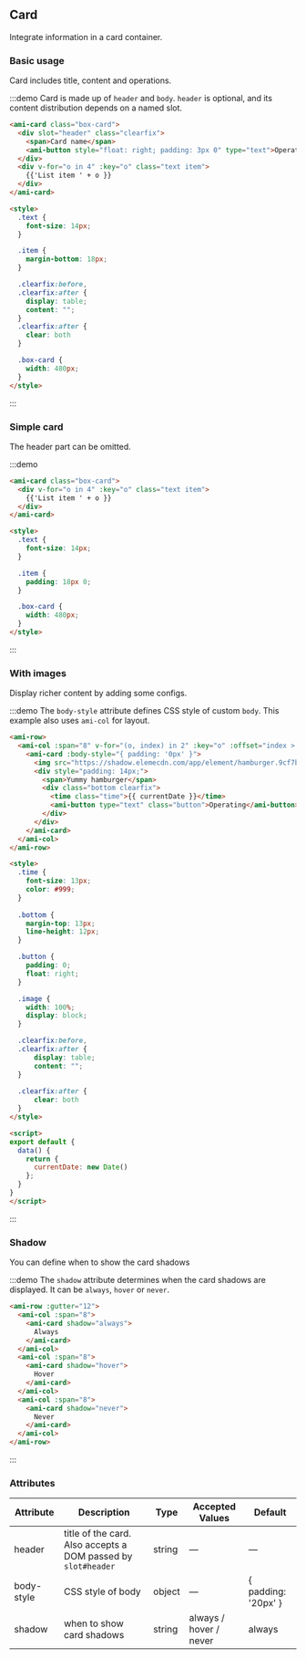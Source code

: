 ## Card
Integrate information in a card container.

### Basic usage

Card includes title, content and operations.

:::demo Card is made up of `header` and `body`. `header` is optional, and its content distribution depends on a named slot.
```html
<ami-card class="box-card">
  <div slot="header" class="clearfix">
    <span>Card name</span>
    <ami-button style="float: right; padding: 3px 0" type="text">Operation button</ami-button>
  </div>
  <div v-for="o in 4" :key="o" class="text item">
    {{'List item ' + o }}
  </div>
</ami-card>

<style>
  .text {
    font-size: 14px;
  }

  .item {
    margin-bottom: 18px;
  }

  .clearfix:before,
  .clearfix:after {
    display: table;
    content: "";
  }
  .clearfix:after {
    clear: both
  }

  .box-card {
    width: 480px;
  }
</style>
```
:::

### Simple card

The header part can be omitted.

:::demo
```html
<ami-card class="box-card">
  <div v-for="o in 4" :key="o" class="text item">
    {{'List item ' + o }}
  </div>
</ami-card>

<style>
  .text {
    font-size: 14px;
  }

  .item {
    padding: 18px 0;
  }

  .box-card {
    width: 480px;
  }
</style>
```
:::

### With images

Display richer content by adding some configs.

:::demo The `body-style` attribute defines CSS style of custom `body`. This example also uses `ami-col` for layout.

```html
<ami-row>
  <ami-col :span="8" v-for="(o, index) in 2" :key="o" :offset="index > 0 ? 2 : 0">
    <ami-card :body-style="{ padding: '0px' }">
      <img src="https://shadow.elemecdn.com/app/element/hamburger.9cf7b091-55e9-11e9-a976-7f4d0b07eef6.png" class="image">
      <div style="padding: 14px;">
        <span>Yummy hamburger</span>
        <div class="bottom clearfix">
          <time class="time">{{ currentDate }}</time>
          <ami-button type="text" class="button">Operating</ami-button>
        </div>
      </div>
    </ami-card>
  </ami-col>
</ami-row>

<style>
  .time {
    font-size: 13px;
    color: #999;
  }
  
  .bottom {
    margin-top: 13px;
    line-height: 12px;
  }

  .button {
    padding: 0;
    float: right;
  }

  .image {
    width: 100%;
    display: block;
  }

  .clearfix:before,
  .clearfix:after {
      display: table;
      content: "";
  }
  
  .clearfix:after {
      clear: both
  }
</style>

<script>
export default {
  data() {
    return {
      currentDate: new Date()
    };
  }
}
</script>
```
:::

### Shadow

You can define when to show the card shadows

:::demo The `shadow` attribute determines when the card shadows are displayed. It can be `always`, `hover` or `never`.

```html
<ami-row :gutter="12">
  <ami-col :span="8">
    <ami-card shadow="always">
      Always
    </ami-card>
  </ami-col>
  <ami-col :span="8">
    <ami-card shadow="hover">
      Hover
    </ami-card>
  </ami-col>
  <ami-col :span="8">
    <ami-card shadow="never">
      Never
    </ami-card>
  </ami-col>
</ami-row>
```
:::

### Attributes
| Attribute      | Description          | Type      | Accepted Values       | Default  |
|---------- |-------- |---------- |-------------  |-------- |
| header | title of the card. Also accepts a DOM passed by `slot#header` | string| — | — |
| body-style | CSS style of body | object| — | { padding: '20px' } |
| shadow | when to show card shadows | string | always / hover / never | always |
